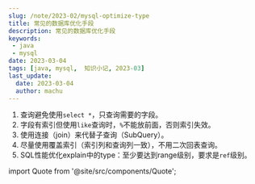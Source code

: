 ```yaml
---
slug: /note/2023-02/mysql-optimize-type
title: 常见的数据库优化手段
description: 常见的数据库优化手段
keywords:
 - java
 - mysql
date: 2023-03-04
tags: [java, mysql,  知识小记, 2023-03]
last_update:
  date: 2023-03-04
  author: machu
---
```


1. 查询避免使用`select *`，只查询需要的字段。
2. 字段有索引但使用`like`查询时，`%`不能放前面，否则索引失效。
3. 使用连接（join）来代替子查询（SubQuery）。
4. 尽量使用覆盖索引（索引列和查询列一致），不用二次回表查询。
5. SQL性能优化explain中的type：至少要达到range级别，要求是`ref`级别。

import Quote from '@site/src/components/Quote';

> <Quote></Quote>
